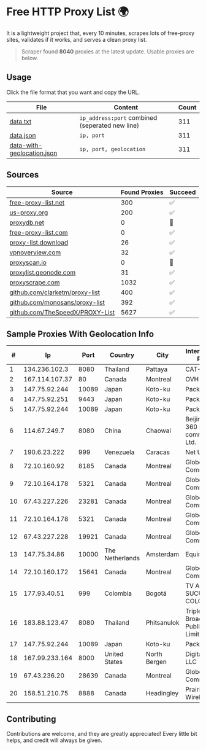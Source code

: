 
# Free HTTP Proxy List 🌍

It is a lightweight project that, every 10 minutes, scrapes lots of free-proxy sites, validates if it works, and serves a clean proxy list.


> Scraper found **8040** proxies at the latest update. Usable proxies are below.

## Usage

Click the file format that you want and copy the URL.


|File|Content|Count|
|----|-------|-----|
|[data.txt](https://raw.githubusercontent.com/themiralay/Proxy-List-World/master/data.txt)|`ip_address:port` combined (seperated new line)|311|
|[data.json](https://raw.githubusercontent.com/themiralay/Proxy-List-World/master/data.json)|`ip, port`|311|
|[data-with-geolocation.json](https://raw.githubusercontent.com/themiralay/Proxy-List-World/master/data-with-geolocation.json)|`ip, port, geolocation`|311|

## Sources

|Source|Found Proxies|Succeed|
|------|-------------|-------|
|[free-proxy-list.net](https://free-proxy-list.net)|300|✅|
|[us-proxy.org](https://www.us-proxy.org)|200|✅|
|[proxydb.net](http://proxydb.net)|0|🚫|
|[free-proxy-list.com](https://free-proxy-list.com/?page=&port=&type%5B%5D=http&type%5B%5D=https&up_time=0&search=Search)|0|✅|
|[proxy-list.download](https://www.proxy-list.download/HTTP)|26|✅|
|[vpnoverview.com](https://vpnoverview.com/privacy/anonymous-browsing/free-proxy-servers)|32|✅|
|[proxyscan.io](https://www.proxyscan.io)|0|🚫|
|[proxylist.geonode.com](https://proxylist.geonode.com/api/proxy-list?limit=300&page=1&sort_by=lastChecked&sort_type=desc&protocols=http,https)|31|✅|
|[proxyscrape.com](https://api.proxyscrape.com/v2/?request=displayproxies&protocol=http&timeout=10000&country=all&ssl=all&anonymity=all)|1032|✅|
|[github.com/clarketm/proxy-list](https://raw.githubusercontent.com/clarketm/proxy-list/master/proxy-list-raw.txt)|400|✅|
|[github.com/monosans/proxy-list](https://raw.githubusercontent.com/monosans/proxy-list/main/proxies/http.txt)|392|✅|
|[github.com/TheSpeedX/PROXY-List](https://raw.githubusercontent.com/TheSpeedX/PROXY-List/master/http.txt)|5627|✅|


## Sample Proxies With Geolocation Info

|#|Ip|Port|Country|City|Internet Service Provider|
|-|--|----|-------|----|-------------------------|
|1|134.236.102.3|8080|Thailand|Pattaya|CAT-BB|
|2|167.114.107.37|80|Canada|Montreal|OVH SAS|
|3|147.75.92.244|10089|Japan|Koto-ku|Packet Host, Inc.|
|4|147.75.92.251|9443|Japan|Koto-ku|Packet Host, Inc.|
|5|147.75.92.244|10089|Japan|Koto-ku|Packet Host, Inc.|
|6|114.67.249.7|8080|China|Chaowai|Beijing Jingdong 360 Degree E-commerce Co., Ltd.|
|7|190.6.23.222|999|Venezuela|Caracas|Net Uno|
|8|72.10.160.92|8185|Canada|Montreal|GloboTech Communications|
|9|72.10.164.178|5321|Canada|Montreal|GloboTech Communications|
|10|67.43.227.226|23281|Canada|Montreal|GloboTech Communications|
|11|72.10.164.178|5321|Canada|Montreal|GloboTech Communications|
|12|67.43.227.228|19921|Canada|Montreal|GloboTech Communications|
|13|147.75.34.86|10000|The Netherlands|Amsterdam|Equinix Services|
|14|72.10.160.172|15641|Canada|Montreal|GloboTech Communications|
|15|177.93.40.51|999|Colombia|Bogotá|TV AZTECA SUCURSAL COLOMBIA|
|16|183.88.123.47|8080|Thailand|Phitsanulok|Triple T Broadband Public Company Limited|
|17|147.75.92.244|10089|Japan|Koto-ku|Packet Host, Inc.|
|18|167.99.233.164|8000|United States|North Bergen|DigitalOcean, LLC|
|19|67.43.236.20|28639|Canada|Montreal|GloboTech Communications|
|20|158.51.210.75|8888|Canada|Headingley|Prairie-Sky Wireless|



## Contributing

Contributions are welcome, and they are greatly appreciated! Every
little bit helps, and credit will always be given.

